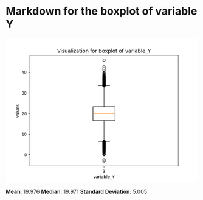 # Markdown for the boxplot of variable Y
![Figure](boxplot.png)

**Mean**: 19.976
**Median**: 19.971
**Standard Deviation**: 5.005
